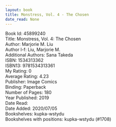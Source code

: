 ```yaml
---
layout: book
title: Monstress, Vol. 4 - The Chosen
date_read: None
---
```


Book Id: 45899240<br />
Title: Monstress, Vol. 4: The Chosen<br />
Author: Marjorie M. Liu<br />
Author l-f: Liu, Marjorie M.<br />
Additional Authors: Sana Takeda<br />
ISBN: 1534313362<br />
ISBN13: 9781534313361<br />
My Rating: 0<br />
Average Rating: 4.23<br />
Publisher: Image Comics<br />
Binding: Paperback<br />
Number of Pages: 180<br />
Year Published: 2019<br />
Date Read: <br />
Date Added: 2020/07/05<br />
Bookshelves: kupka-wstydu<br />
Bookshelves with positions: kupka-wstydu (#1708)<br />

